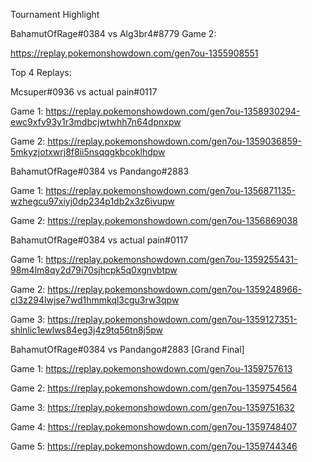 Tournament Highlight

BahamutOfRage#0384 vs Alg3br4#8779 Game 2:

https://replay.pokemonshowdown.com/gen7ou-1355908551


Top 4 Replays:


Mcsuper#0936 vs actual pain#0117

Game 1: https://replay.pokemonshowdown.com/gen7ou-1358930294-ewc9xfv93y1r3mdbcjwtwhh7n64dpnxpw

Game 2: https://replay.pokemonshowdown.com/gen7ou-1359036859-5mkyzjotxwrj8f8ii5nsqqgkbcoklhdpw


BahamutOfRage#0384 vs Pandango#2883

Game 1: https://replay.pokemonshowdown.com/gen7ou-1356871135-wzhegcu97xiyj0dp234p1db2x3z6ivupw

Game 2: https://replay.pokemonshowdown.com/gen7ou-1356869038


BahamutOfRage#0384 vs actual pain#0117

Game 1: https://replay.pokemonshowdown.com/gen7ou-1359255431-98m4lm8qy2d79i70sjhcpk5q0xgnvbtpw

Game 2: https://replay.pokemonshowdown.com/gen7ou-1359248966-cl3z294lwjse7wd1hmmkql3cgu3rw3qpw

Game 3: https://replay.pokemonshowdown.com/gen7ou-1359127351-shlnlic1ewlws84eg3j4z9tq56tn8j5pw


BahamutOfRage#0384 vs Pandango#2883 [Grand Final]

Game 1: https://replay.pokemonshowdown.com/gen7ou-1359757613

Game 2: https://replay.pokemonshowdown.com/gen7ou-1359754564

Game 3: https://replay.pokemonshowdown.com/gen7ou-1359751632

Game 4: https://replay.pokemonshowdown.com/gen7ou-1359748407

Game 5: https://replay.pokemonshowdown.com/gen7ou-1359744346